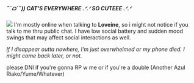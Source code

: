 ##### ˶ˊᜊˋ˶)) CAT'S EVERYWHERE .ᐟ.ᐟ SO CUTEEE .ᐟ.ᐟ
![](https://files.catbox.moe/zl4cue.gif)
I'm mostly online when talking to **Loveine**, so i might not notice if you talk to me thru public chat. I have low social battery and sudden mood swings that may affect social interactions as well.

_If I disappear outta nowhere, I'm just overwhelmed or my phone died. I might come back later, or not._

please DNI if you're gonna RP w me or if you're a double (Another Azul Riako/Yume/Whatever)
<!--
**gloomiau/gloomiau** is a ✨ _special_ ✨ repository because its `README.md` (this file) appears on your GitHub profile.

Here are some ideas to get you started:

- 🔭 I’m currently working on ...
- 🌱 I’m currently learning ...
- 👯 I’m looking to collaborate on ...
- 🤔 I’m looking for help with ...
- 💬 Ask me about ...
- 📫 How to reach me: ...
- 😄 Pronouns: ...
- ⚡ Fun fact: ...
-->
